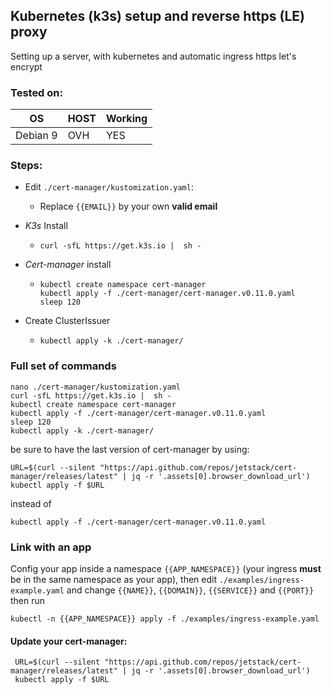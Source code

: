 ## Kubernetes (k3s) setup and reverse https (LE) proxy

Setting up a server, with kubernetes and automatic ingress https let's encrypt

### Tested on:

  |OS|HOST|Working|
  |-|-|-|
  |Debian 9|OVH|YES|

### Steps:

  * Edit `./cert-manager/kustomization.yaml`:
     * Replace `{{EMAIL}}` by your own **valid email**

  * *K3s* Install
     * ```
       curl -sfL https://get.k3s.io |  sh -
       ```

  * *Cert-manager* install
     * ```
       kubectl create namespace cert-manager
       kubectl apply -f ./cert-manager/cert-manager.v0.11.0.yaml
       sleep 120
       ```

  * Create ClusterIssuer
     * ```
       kubectl apply -k ./cert-manager/
       ```



### Full set of commands
  
  ```
  nano ./cert-manager/kustomization.yaml
  curl -sfL https://get.k3s.io |  sh -
  kubectl create namespace cert-manager
  kubectl apply -f ./cert-manager/cert-manager.v0.11.0.yaml
  sleep 120
  kubectl apply -k ./cert-manager/
  ```
  
  be sure to have the last version of cert-manager by using:
  ```
  URL=$(curl --silent "https://api.github.com/repos/jetstack/cert-manager/releases/latest" | jq -r '.assets[0].browser_download_url')
  kubectl apply -f $URL
  ```
  instead of
  ```
  kubectl apply -f ./cert-manager/cert-manager.v0.11.0.yaml
  ```

### Link with an app

Config your app inside a namespace `{{APP_NAMESPACE}}` (your ingress **must** be in the same namespace as your app), then edit `./examples/ingress-example.yaml` and change `{{NAME}}`, `{{DOMAIN}}`, `{{SERVICE}}` and `{{PORT}}` then run

```
kubectl -n {{APP_NAMESPACE}} apply -f ./examples/ingress-example.yaml
```

#### Update your cert-manager:
```
 URL=$(curl --silent "https://api.github.com/repos/jetstack/cert-manager/releases/latest" | jq -r '.assets[0].browser_download_url')
 kubectl apply -f $URL
```
